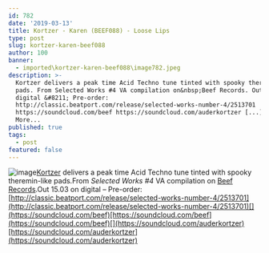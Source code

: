 ```yaml
---
id: 782
date: '2019-03-13'
title: Kortzer - Karen (BEEF088) - Loose Lips
type: post
slug: kortzer-karen-beef088
author: 100
banner:
  - imported\kortzer-karen-beef088\image782.jpeg
description: >-
  Kortzer delivers a peak time Acid Techno tune tinted with spooky theremin-like
  pads. From Selected Works #4 VA compilation on&nbsp;Beef Records. Out 15.03 on
  digital &#8211; Pre-order:
  http://classic.beatport.com/release/selected-works-number-4/2513701
  https://soundcloud.com/beef https://soundcloud.com/auderkortzer [...]Read
  More...
published: true
tags:
  - post
featured: false
---
```

![image](../imported\kortzer-karen-beef088\image782.jpeg)[Kortzer](https://www.residentadvisor.net/dj/kortzer-uk) delivers a peak time Acid Techno tune tinted with spooky theremin-like pads.From _Selected Works #4_ VA compilation on [Beef Records](https://beefrecords.wordpress.com/).Out 15.03 on digital – Pre-order: [](http://classic.beatport.com/release/selected-works-number-4/2513701)[http://classic.beatport.com/release/selected-works-number-4/2513701](http://classic.beatport.com/release/selected-works-number-4/2513701)[](https://soundcloud.com/beef)[https://soundcloud.com/beef](https://soundcloud.com/beef)[](https://soundcloud.com/auderkortzer)[https://soundcloud.com/auderkortzer](https://soundcloud.com/auderkortzer)